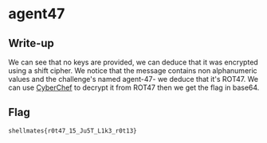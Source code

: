 # agent47

## Write-up

We can see that no keys are provided, we can deduce that it was encrypted using a shift cipher.
We notice that the message contains non alphanumeric values and the challenge's named agent-47- we deduce that it's ROT47.
We can use [CyberChef](https://gchq.github.io/CyberChef/#recipe=ROT47(47)From_Base64('A-Za-z0-9%2B/%3D',true)&input=J3Y5PTYkcWIyKElEeHZkPTU%2BJ0p4dnk9eHZ1OjN2Jjg1dmc4ND4nOStycV8ydj1LeHZgPTRifTkrYSY4fjhBSzJ2J0QzdmA5NXYnSzZieEg1cyJiKUt0YClfQWB9JyM3JXN1Q3xgaEp8dyJJfGJfbA) to decrypt it from ROT47 then we get the flag in base64.

## Flag
`shellmates{r0t47_15_Ju5T_L1k3_r0t13}`
